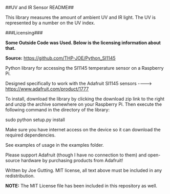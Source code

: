 ##UV and IR Sensor README##

This library measures the amount of ambient UV and IR light. The UV is represented by a number on the UV index.

###Licensing###

**Some Outside Code was Used. Below is the licensing information about that.**

**Source:** https://github.com/THP-JOE/Python_SI1145

Python library for accessing the SI1145 temperature sensor on a Raspberry Pi.

Designed specifically to work with the Adafruit SI1145 sensors ----> https://www.adafruit.com/product/1777

To install, download the library by clicking the download zip link to the right and unzip the archive somewhere on your Raspberry Pi. Then execute the following command in the directory of the library:

sudo python setup.py install

Make sure you have internet access on the device so it can download the required dependencies.

See examples of usage in the examples folder.

Please support Adafruit (though I have no connection to them) and open-source hardware by purchasing products from Adafruit!

Written by Joe Gutting. MIT license, all text above must be included in any redistribution.

**NOTE:** The MIT License file has been included in this repository as well.
